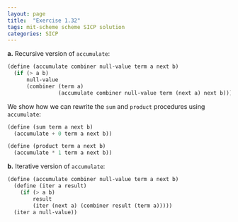 ```yaml
---
layout: page
title:  "Exercise 1.32"
tags: mit-scheme scheme SICP solution
categories: SICP
---
```

**a.** Recursive version of `accumulate`:
```scheme
(define (accumulate combiner null-value term a next b)
  (if (> a b)
      null-value
      (combiner (term a)
                (accumulate combiner null-value term (next a) next b))))
```
We show how we can rewrite the `sum` and `product` procedures using `accumulate`:
```scheme
(define (sum term a next b)
  (accumulate + 0 term a next b))

(define (product term a next b)
  (accumulate * 1 term a next b))
  ```
**b.** Iterative version of `accumulate`:
```scheme
(define (accumulate combiner null-value term a next b)
  (define (iter a result)
    (if (> a b)
        result
        (iter (next a) (combiner result (term a)))))
  (iter a null-value))
  ```
